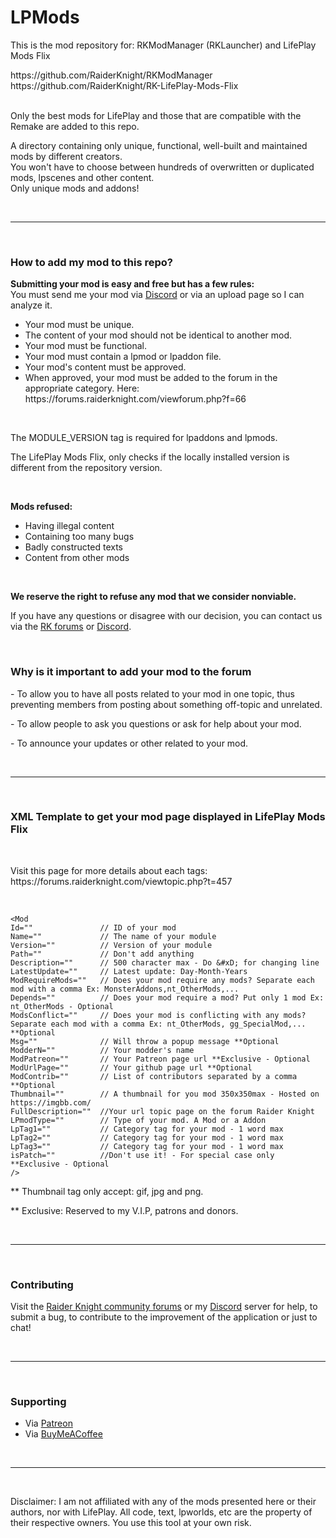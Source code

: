 # LPMods
<p>This is the mod repository for: RKModManager (RKLauncher) and LifePlay Mods Flix</p>
https://github.com/RaiderKnight/RKModManager<br>
https://github.com/RaiderKnight/RK-LifePlay-Mods-Flix<br>
<br>
<p>Only the best mods for LifePlay and those that are compatible with the Remake are added to this repo.</p>
<p>A directory containing only unique, functional, well-built and maintained mods by different creators.<br>
You won't have to choose between hundreds of overwritten or duplicated mods, lpscenes and other content.<br>
Only unique mods and addons!</p>
<br>
<hr>
<br>
<h3>How to add my mod to this repo?</h3>
<p><strong>Submitting your mod is easy and free but has a few rules: </strong><br>
You must send me your mod via <a href="https://discord.gg/d3U9E2wb4Y">Discord</a> or via an upload page so I can analyze it.</p>
<ul><li>Your mod must be unique.</li>
<li>The content of your mod should not be identical to another mod.</li>
<li>Your mod must be functional.</li>
<li>Your mod must contain a lpmod or lpaddon file.</li>
<li>Your mod's content must be approved.</li>
<li>When approved, your mod must be added to the forum in the appropriate category. Here: https://forums.raiderknight.com/viewforum.php?f=66</li></ul>
<br>
<p>The MODULE_VERSION tag is required for lpaddons and lpmods.</p> 
<p>The LifePlay Mods Flix, only checks if the locally installed version is different from the repository version.</p>
<br>
<p><strong>Mods refused:</strong></p>
<ul><li>Having illegal content</li>
<li>Containing too many bugs</li>
<li>Badly constructed texts</li>
<li>Content from other mods</li>
</ul>
<br>
<p><strong>We reserve the right to refuse any mod that we consider nonviable.</strong></p>
<p>If you have any questions or disagree with our decision, you can contact us via the <a href="https://lifeplay.site">RK forums</a> or <a href="https://discord.gg/d3U9E2wb4Y">Discord</a>.</p>
<br>
<h3>Why is it important to add your mod to the forum</h3>
<p>- To allow you to have all posts related to your mod in one topic, thus preventing members from posting about something off-topic and unrelated.</p>
<p>- To allow people to ask you questions or ask for help about your mod.</p>
<p>- To announce your updates or other related to your mod.</p>
<br>
<hr>
<br>
<h3>XML Template to get your mod page displayed in LifePlay Mods Flix</h3><br>
<p>Visit this page for more details about each tags: https://forums.raiderknight.com/viewtopic.php?t=457</p>
<br>

```
<Mod
Id=""               // ID of your mod
Name=""             // The name of your module
Version=""          // Version of your module
Path=""             // Don't add anything
Description=""      // 500 character max - Do &#xD; for changing line
LatestUpdate=""     // Latest update: Day-Month-Years
ModRequireMods=""   // Does your mod require any mods? Separate each mod with a comma Ex: MonsterAddons,nt_OtherMods,...
Depends=""          // Does your mod require a mod? Put only 1 mod Ex: nt_OtherMods - Optional
ModsConflict=""     // Does your mod is conflicting with any mods? Separate each mod with a comma Ex: nt_OtherMods, gg_SpecialMod,... **Optional
Msg=""              // Will throw a popup message **Optional
ModderN=""          // Your modder's name
ModPatreon=""       // Your Patreon page url **Exclusive - Optional
ModUrlPage=""       // Your github page url **Optional
ModContrib=""       // List of contributors separated by a comma **Optional
Thumbnail=""        // A thumbnail for you mod 350x350max - Hosted on https://imgbb.com/
FullDescription=""  //Your url topic page on the forum Raider Knight
LPmodType=""        // Type of your mod. A Mod or a Addon
LpTag1=""           // Category tag for your mod - 1 word max
LpTag2=""           // Category tag for your mod - 1 word max
LpTag3=""           // Category tag for your mod - 1 word max
isPatch=""          //Don't use it! - For special case only **Exclusive - Optional
/>
```

<p>** Thumbnail tag only accept: gif, jpg and png.</p>
<p>** Exclusive: Reserved to my V.I.P, patrons and donors.</p>

<br>
<hr>
<br>
<h3>Contributing</h3>
<p>Visit the <a href="https://forums.raiderknight.com">Raider Knight community forums</a> or my <a href="https://discord.gg/d3U9E2wb4Y">Discord</a> server for help, to submit a bug, to contribute to the improvement of the application or just to chat!</p>
<br>
<hr>
<br>
<h3>Supporting</h3>
<ul>
<li>Via <a href="https://www.patreon.com/raiderknight">Patreon</a></li>
<li>Via <a href="https://www.buymeacoffee.com/raiderknight">BuyMeACoffee</a></li>
</ul>
<br>
<hr>
<br>
<p>Disclaimer: I am not affiliated with any of the mods presented here or their authors, nor with LifePlay. All code, text, lpworlds, etc are the property of their respective owners. You use this tool at your own risk.</p>
<br>